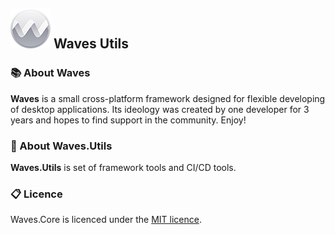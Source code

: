 ## ![logo](files/logo_very_small.png)  Waves Utils



### 📚 About Waves

**Waves** is a small cross-platform framework designed for flexible developing of desktop applications. Its ideology was created by one developer for 3 years and hopes to find support in the community. Enjoy!



### 📒 About Waves.Utils

**Waves.Utils** is set of framework tools and CI/CD tools.



### 📋 Licence

Waves.Core is licenced under the [MIT licence](https://github.com/ambertape/waves.core/blob/master/license.md).
